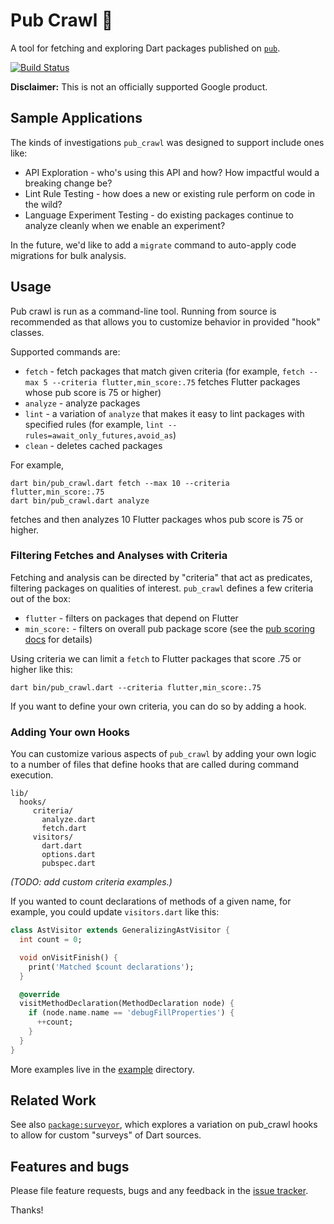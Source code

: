 # Pub Crawl 🍻

A tool for fetching and exploring Dart packages published on [`pub`](https://pub.dartlang.org/).

[![Build Status](https://github.com/pq/pub_crawl/actions/workflows/dart.yml/badge.svg)](https://github.com/pq/pub_crawl/actions)


**Disclaimer:** This is not an officially supported Google product.

## Sample Applications

The kinds of investigations `pub_crawl` was designed to support include ones like:

* API Exploration - who's using this API and how?  How impactful would a breaking change be?
* Lint Rule Testing - how does a new or existing rule perform on code in the wild?
* Language Experiment Testing - do existing packages continue to analyze cleanly when we enable an experiment?

In the future, we'd like to add a `migrate` command to auto-apply code migrations for bulk analysis.

## Usage

Pub crawl is run as a command-line tool.  Running from source is recommended as that allows you to
customize behavior in provided "hook" classes.

Supported commands are:

* `fetch` - fetch packages that match given criteria (for example, `fetch --max 5 --criteria flutter,min_score:.75`
   fetches Flutter packages whose pub score is 75 or higher)
* `analyze` - analyze packages
* `lint` - a variation of `analyze` that makes it easy to lint packages with specified rules
   (for example, `lint --rules=await_only_futures,avoid_as`)
* `clean` - deletes cached packages

For example,

```
dart bin/pub_crawl.dart fetch --max 10 --criteria flutter,min_score:.75
dart bin/pub_crawl.dart analyze
```

fetches and then analyzes 10 Flutter packages whos pub score is 75 or higher.

### Filtering Fetches and Analyses with Criteria

Fetching and analysis can be directed by "criteria" that act as predicates, filtering
packages on qualities of interest.  `pub_crawl` defines a few criteria out of the box:

* `flutter` - filters on packages that depend on Flutter
* `min_score:` - filters on overall pub package score (see the [pub scoring docs] for details)

Using criteria we can limit a `fetch` to Flutter packages that score .75 or higher like this:

    dart bin/pub_crawl.dart --criteria flutter,min_score:.75

If you want to define your own criteria, you can do so by adding a hook.

### Adding Your own Hooks

You can customize various aspects of `pub_crawl` by adding your own logic to a number of
files that define hooks that are called during command execution.

```
lib/   
  hooks/
     criteria/
       analyze.dart
       fetch.dart
     visitors/
       dart.dart
       options.dart
       pubspec.dart
```

_(TODO: add custom criteria examples.)_

If you wanted to count declarations of methods of a given name, for example, you could
update `visitors.dart` like this:

```dart
class AstVisitor extends GeneralizingAstVisitor {
  int count = 0;

  void onVisitFinish() {
    print('Matched $count declarations');
  }

  @override
  visitMethodDeclaration(MethodDeclaration node) {
    if (node.name.name == 'debugFillProperties') {
      ++count;
    }
  }
}
```

More examples live in the [example](example) directory. 

## Related Work

See also [`package:surveyor`][surveyor], which explores a variation on pub_crawl hooks to allow for custom "surveys" of Dart sources.

## Features and bugs

Please file feature requests, bugs and any feedback in the [issue tracker][tracker].

Thanks!

[tracker]: https://github.com/pq/pub_crawl/issues
[surveyor]: https://github.com/pq/surveyor
[pub scoring docs]: https://pub.dartlang.org/help#scoring
